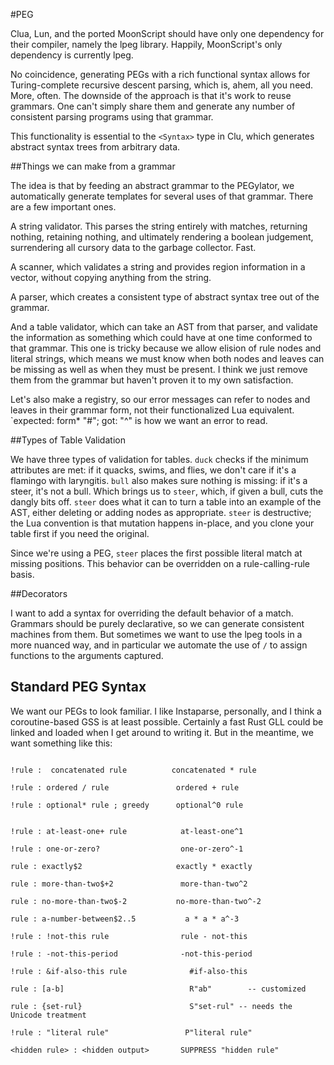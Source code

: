 #PEG 

Clua, Lun, and the ported MoonScript should have only one dependency for their compiler, namely the lpeg library. Happily, MoonScript's only dependency is currently lpeg. 

No coincidence, generating PEGs with a rich functional syntax allows for Turing-complete recursive descent parsing, which is, ahem, all you need. More, often. The downside of the approach is that it's work to reuse grammars. One can't simply share them and generate any number of consistent parsing programs using that grammar. 

This functionality is essential to the `<Syntax>` type in Clu, which generates abstract syntax trees from arbitrary data. 

##Things we can make from a grammar

The idea is that by feeding an abstract grammar to the PEGylator, we automatically generate templates for several uses of that grammar. There are a few important ones.

A string validator. This parses the string entirely with matches, returning nothing, retaining nothing, and ultimately rendering a boolean judgement, surrendering all cursory data to the garbage collector. Fast. 

A scanner, which validates a string and provides region information in a vector, without copying anything from the string.

A parser, which creates a consistent type of abstract syntax tree out of the grammar. 

And a table validator, which can take an AST from that parser, and validate the information as something which could have at one time conformed to that grammar. This one is tricky because we allow elision of rule nodes and literal strings, which means we must know when both nodes and leaves can be missing as well as when they must be present. I think we just remove them from the grammar but haven't proven it to my own satisfaction. 

Let's also make a registry, so our error messages can refer to nodes and leaves in their grammar form, not their functionalized Lua equivalent. `expected: form* "#";   got: "^" is how we want an error to read. 

##Types of Table Validation

We have three types of validation for tables. `duck` checks if the minimum attributes are met: if it quacks, swims, and flies, we don't care if it's a flamingo with laryngitis. `bull` also makes sure nothing is missing: if it's a steer, it's not a bull. Which brings us to `steer`, which, if given a bull, cuts the dangly bits off. `steer` does what it can to turn a table into an example of the AST, either deleting or adding nodes as appropriate. `steer` is destructive; the Lua convention is that mutation happens in-place, and you clone your table first if you need the original. 

Since we're using a PEG, `steer` places the first possible literal match at missing positions. This behavior can be overridden on a rule-calling-rule basis. 

##Decorators

I want to add a syntax for overriding the default behavior of a match. Grammars should be purely declarative, so we can generate consistent machines from them. But sometimes we want to use the lpeg tools in a more nuanced way, and in particular we automate the use of `/` to assign functions to the arguments captured. 

## Standard PEG Syntax

We want our PEGs to look familiar. I like Instaparse, personally, and I think a coroutine-based GSS is at least possible. Certainly a fast Rust GLL could be linked and loaded when I get around to writing it. But in the meantime, we want something like this:

```text

!rule :  concatenated rule          concatenated * rule

!rule : ordered / rule               ordered + rule

!rule : optional* rule ; greedy      optional^0 rule


!rule : at-least-one+ rule            at-least-one^1

!rule : one-or-zero?                  one-or-zero^-1

rule : exactly$2                     exactly * exactly

rule : more-than-two$+2               more-than-two^2

rule : no-more-than-two$-2           no-more-than-two^-2

rule : a-number-between$2..5           a * a * a^-3

!rule : !not-this rule                rule - not-this

!rule : -not-this-period              -not-this-period   

!rule : &if-also-this rule              #if-also-this

rule : [a-b]                            R"ab"        -- customized

rule : {set-rul}                        S"set-rul" -- needs the Unicode treatment
 
!rule : "literal rule"                 P"literal rule"

<hidden rule> : <hidden output>       SUPPRESS "hidden rule"

```

